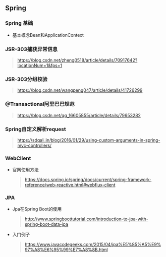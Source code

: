 ## Spring

### Spring 基础

- 基本概念Bean和ApplicationContext

### JSR-303捕获异常信息

> https://blog.csdn.net/zheng0518/article/details/70917642?locationNum=1&fps=1

### JSR-303分组校验

> https://blog.csdn.net/wangpeng047/article/details/41726299

### @Transactional阿里巴巴规范

> https://blog.csdn.net/qq_16605855/article/details/79653282

### Spring自定义解析request

> https://sdqali.in/blog/2016/01/29/using-custom-arguments-in-spring-mvc-controllers/

### WebClient

- 官网使用方法

  > https://docs.spring.io/spring/docs/current/spring-framework-reference/web-reactive.html#webflux-client

### JPA

- Jpa在Spring Boot的使用

  > http://www.springboottutorial.com/introduction-to-jpa-with-spring-boot-data-jpa

- 入门例子

  > https://www.javacodegeeks.com/2015/04/jpa%E5%85%A5%E9%97%A8%E6%95%99%E7%A8%8B.html